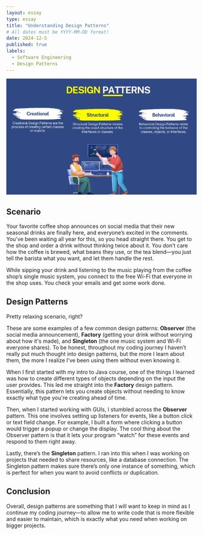 ```yaml
---
layout: essay
type: essay
title: "Understanding Design Patterns"
# All dates must be YYYY-MM-DD format!
date: 2024-12-5
published: true
labels:
  - Software Engineering
  - Design Patterns
---
```


<img width="600px" class="rounded float-center pe-4" src="../img/design_patterns.png">

## Scenario
Your favorite coffee shop announces on social media that their new seasonal drinks are finally here, and everyone’s excited in the comments. You've been waiting all year for this, so you head straight there. You get to the shop and order a drink without thinking twice about it. You don’t care how the coffee is brewed, what beans they use, or the tea blend—you just tell the barista what you want, and let them handle the rest.


While sipping your drink and listening to the music playing from the coffee shop’s single music system, you connect to the free Wi-Fi that everyone in the shop uses. You check your emails and get some work done.

## Design Patterns
Pretty relaxing scenario, right?

These are some examples of a few common design patterns: **Observer** (the social media announcement), **Factory** (getting your drink without worrying about how it's made), and **Singleton** (the one music system and Wi-Fi everyone shares).
To be honest, throughout my coding journey I haven’t really put much thought into design patterns, but the more I learn about them, the more I realize I’ve been using them without even knowing it.

When I first started with my intro to Java course, one of the things I learned was how to create different types of objects depending on the input the user provides. This led me straight into the **Factory** design pattern. Essentially, this pattern lets you create objects without needing to know exactly what type you're creating ahead of time.

Then, when I started working with GUIs, I stumbled across the **Observer** pattern. This one involves setting up listeners for events, like a button click or text field change. For example, I built a form where clicking a button would trigger a popup or change the display. The cool thing about the Observer pattern is that it lets your program “watch” for these events and respond to them right away.

Lastly, there’s the **Singleton** pattern. I ran into this when I was working on projects that needed to share resources, like a database connection. The Singleton pattern makes sure there’s only one instance of something, which is perfect for when you want to avoid conflicts or duplication.

## Conclusion
Overall, design patterns are something that I will want to keep in mind as I continue my coding journey—to allow me to write code that is more flexible and easier to maintain, which is exactly what you need when working on bigger projects.



